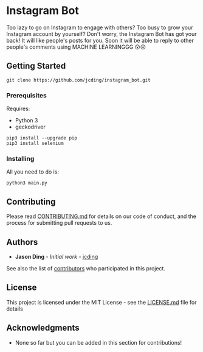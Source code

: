# Instagram Bot

Too lazy to go on Instagram to engage with others? Too busy to grow your Instagram account by yourself? Don't worry, the Instagram Bot has got your back! It will like people's posts for you. Soon it will be able to reply to other people's comments using MACHINE LEARNINGGG 😲😲

## Getting Started

```
git clone https://github.com/jcding/instagram_bot.git
```

### Prerequisites

Requires:
* Python 3
* geckodriver

```
pip3 install --upgrade pip
pip3 install selenium
```

### Installing

All you need to do is:

```
python3 main.py
```

## Contributing

Please read [CONTRIBUTING.md](https://gist.github.com/PurpleBooth/b24679402957c63ec426) for details on our code of conduct, and the process for submitting pull requests to us.

## Authors

* **Jason Ding** - *Initial work* - [jcding](https://github.com/jcding)

See also the list of [contributors](https://github.com/your/project/contributors) who participated in this project.

## License

This project is licensed under the MIT License - see the [LICENSE.md](LICENSE.md) file for details

## Acknowledgments

* None so far but you can be added in this section for contributions!
